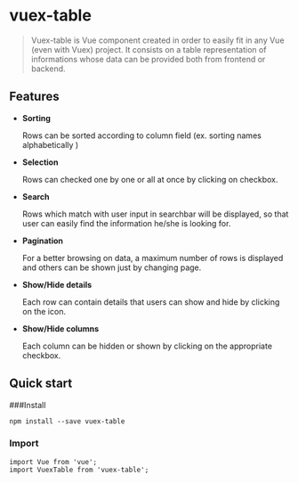 # vuex-table

> Vuex-table is Vue component created in order to easily fit in any Vue (even with Vuex) project.
> It consists on a table representation of informations whose data can be provided both from frontend or backend.

## Features

- **Sorting**
    
   Rows can be sorted according to column field (ex. sorting names alphabetically )
- **Selection**
    
    Rows can checked one by one or all at once by clicking on checkbox.
  
- **Search**
    
    Rows which match with user input in searchbar will be displayed, so that user can easily find the information he/she is looking for.
- **Pagination**

    For a better browsing on data, a maximum number of rows is displayed and others can be shown just by changing page.
- **Show/Hide details**

    Each row can contain details that users can show and hide by clicking on the icon.
- **Show/Hide columns** 

    Each column can be hidden or shown by clicking on the appropriate checkbox.

## Quick start

###Install

```
npm install --save vuex-table
```

### Import

```
import Vue from 'vue';
import VuexTable from 'vuex-table';
```





